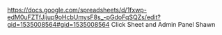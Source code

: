 https://docs.google.com/spreadsheets/d/1fxwp-edM0uFZTfJijup9oHcbUmysF8s_-pGdoFqSQZs/edit?gid=1535008564#gid=1535008564
Click Sheet and Admin Panel Shawn 
